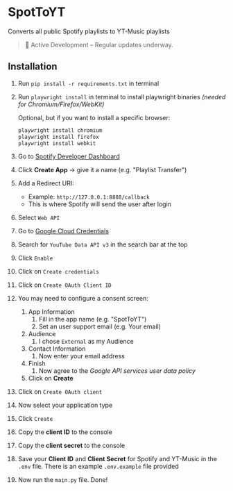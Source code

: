# SpotToYT

Converts all public Spotify playlists to YT-Music playlists

> 🚧 Active Development – Regular updates underway.

## Installation

1. Run `pip install -r requirements.txt` in terminal
2. Run `playwright install` in terminal to install playwright binaries _(needed for Chromium/Firefox/WebKit)_

   Optional, but if you want to install a specific browser:

   ```bash
   playwright install chromium
   playwright install firefox
   playwright install webkit
   ```

3. Go to [Spotify Developer Dashboard](https://developer.spotify.com/dashboard/)

4. Click **Create App** -> give it a name (e.g. "Playlist Transfer")

5. Add a Redirect URI:

   - Example: `http://127.0.0.1:8888/callback`
   - This is where Spotify will send the user after login

6. Select `Web API`

7. Go to [Google Cloud Credentials](https://console.cloud.google.com/apis/credentials)
8. Search for `YouTube Data API v3` in the search bar at the top
9. Click `Enable`
10. Click on `Create credentials`
11. Click on `Create OAuth Client ID`
12. You may need to configure a consent screen:

    1. App Information
       1. Fill in the app name (e.g. "SpotToYT")
       2. Set an user support email (e.g. Your email)
    2. Audience
       1. I chose `External` as my Audience
    3. Contact Information
       1. Now enter your email address
    4. Finish
       1. Now agree to the _Google API services user data policy_
    5. Click on **Create**

13. Click on `Create OAuth client`
14. Now select your application type
15. Click `Create`
16. Copy the **client ID** to the console
17. Copy the **client secret** to the console

18. Save your **Client ID** and **Client Secret** for Spotify and YT-Music in the `.env` file.
    There is an example `.env.example` file provided

19. Now run the `main.py` file. Done!
